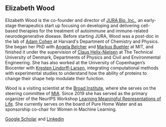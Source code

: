 ## Elizabeth Wood

Elizabeth Wood is the co-founder and director of [JURA Bio, Inc.](https://www.jurabio.com), an early-stage therapeutics start up focusing on developing and delivering cell-based therapies for the treatment of autoimmune and immune-related neurodegenerative disease. Before starting JURA, Wood was a post-doc in the lab of [Adam Cohen](http://cohenweb.rc.fas.harvard.edu/) at Harvard's Department of Chemistry and Physics. She began her PhD with [Angela Belcher](http://belcherlab.mit.edu/) and [Markus Buehler](http://lamm.mit.edu/) at MIT, and finished it under the supervision of [Claus Helix-Nielsen](https://scholar.google.com/citations?user=VLFQdvsAAAAJ&hl=en) at The Technical University of Denmark, Departments of Physics and Civil and Environmental Engineering. She has also worked at the University of Copenhagen’s Biocenter with [Kresten Lindorff-Larsen](https://www1.bio.ku.dk/english/research/bms/research/sbinlab/groups/kll/), integrating computational methods with experimental studies to understand how the ability of proteins to change their shape help modulate their function. 

Wood is a visiting scientist at the [Broad Institute](https://www.broadinstitute.org/), where she serves on the steering committee of [MIA](https://www.broadinstitute.org/MIA). Since 2019 she has served as the primary organizer of the NeurIPS Workshop [Learning Meaningful Representations of Life](lmrl.org). She currently serves on the board of Pure Home Water and as sponsorship co-chair for Women in Machine Learning.

[Google Scholar](https://scholar.google.com/citations?user=v32AeGgAAAAJ&hl=en) and [Linkedin](https://www.linkedin.com/in/elizabethwood/)
